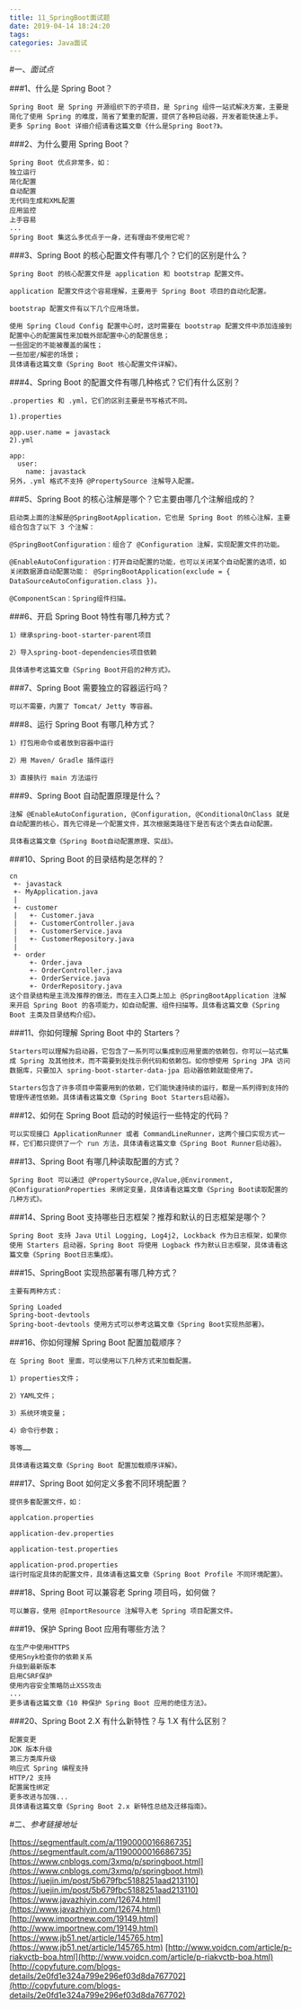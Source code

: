 ```yaml
---
title: 11_SpringBoot面试题
date: 2019-04-14 18:24:20
tags:
categories: Java面试
---
```

#一、*面试点*

###1、什么是 Spring Boot？

	Spring Boot 是 Spring 开源组织下的子项目，是 Spring 组件一站式解决方案，主要是简化了使用 Spring 的难度，简省了繁重的配置，提供了各种启动器，开发者能快速上手。
	更多 Spring Boot 详细介绍请看这篇文章《什么是Spring Boot?》。

###2、为什么要用 Spring Boot？

	Spring Boot 优点非常多，如：
	独立运行
	简化配置
	自动配置
	无代码生成和XML配置
	应用监控
	上手容易
	...
	Spring Boot 集这么多优点于一身，还有理由不使用它呢？

###3、Spring Boot 的核心配置文件有哪几个？它们的区别是什么？

	Spring Boot 的核心配置文件是 application 和 bootstrap 配置文件。
	
	application 配置文件这个容易理解，主要用于 Spring Boot 项目的自动化配置。
	
	bootstrap 配置文件有以下几个应用场景。
	
	使用 Spring Cloud Config 配置中心时，这时需要在 bootstrap 配置文件中添加连接到配置中心的配置属性来加载外部配置中心的配置信息；
	一些固定的不能被覆盖的属性；
	一些加密/解密的场景；
	具体请看这篇文章《Spring Boot 核心配置文件详解》。

###4、Spring Boot 的配置文件有哪几种格式？它们有什么区别？

	.properties 和 .yml，它们的区别主要是书写格式不同。
	
	1).properties
	
	app.user.name = javastack
	2).yml
	
	app:
	  user:
	    name: javastack
	另外，.yml 格式不支持 @PropertySource 注解导入配置。

###5、Spring Boot 的核心注解是哪个？它主要由哪几个注解组成的？

	启动类上面的注解是@SpringBootApplication，它也是 Spring Boot 的核心注解，主要组合包含了以下 3 个注解：
	
	@SpringBootConfiguration：组合了 @Configuration 注解，实现配置文件的功能。
	
	@EnableAutoConfiguration：打开自动配置的功能，也可以关闭某个自动配置的选项，如关闭数据源自动配置功能： @SpringBootApplication(exclude = { DataSourceAutoConfiguration.class })。
	
	@ComponentScan：Spring组件扫描。

###6、开启 Spring Boot 特性有哪几种方式？

	1）继承spring-boot-starter-parent项目
	
	2）导入spring-boot-dependencies项目依赖
	
	具体请参考这篇文章《Spring Boot开启的2种方式》。

###7、Spring Boot 需要独立的容器运行吗？

	可以不需要，内置了 Tomcat/ Jetty 等容器。

###8、运行 Spring Boot 有哪几种方式？

	1）打包用命令或者放到容器中运行
	
	2）用 Maven/ Gradle 插件运行
	
	3）直接执行 main 方法运行

###9、Spring Boot 自动配置原理是什么？

	注解 @EnableAutoConfiguration, @Configuration, @ConditionalOnClass 就是自动配置的核心，首先它得是一个配置文件，其次根据类路径下是否有这个类去自动配置。
	
	具体看这篇文章《Spring Boot自动配置原理、实战》。

###10、Spring Boot 的目录结构是怎样的？

	cn
	 +- javastack
     +- MyApplication.java
     |
     +- customer
     |   +- Customer.java
     |   +- CustomerController.java
     |   +- CustomerService.java
     |   +- CustomerRepository.java
     |
     +- order
         +- Order.java
         +- OrderController.java
         +- OrderService.java
         +- OrderRepository.java
	这个目录结构是主流及推荐的做法，而在主入口类上加上 @SpringBootApplication 注解来开启 Spring Boot 的各项能力，如自动配置、组件扫描等。具体看这篇文章《Spring Boot 主类及目录结构介绍》。

###11、你如何理解 Spring Boot 中的 Starters？

	Starters可以理解为启动器，它包含了一系列可以集成到应用里面的依赖包，你可以一站式集成 Spring 及其他技术，而不需要到处找示例代码和依赖包。如你想使用 Spring JPA 访问数据库，只要加入 spring-boot-starter-data-jpa 启动器依赖就能使用了。
	
	Starters包含了许多项目中需要用到的依赖，它们能快速持续的运行，都是一系列得到支持的管理传递性依赖。具体请看这篇文章《Spring Boot Starters启动器》。

###12、如何在 Spring Boot 启动的时候运行一些特定的代码？

	可以实现接口 ApplicationRunner 或者 CommandLineRunner，这两个接口实现方式一样，它们都只提供了一个 run 方法，具体请看这篇文章《Spring Boot Runner启动器》。

###13、Spring Boot 有哪几种读取配置的方式？

	Spring Boot 可以通过 @PropertySource,@Value,@Environment, @ConfigurationProperties 来绑定变量，具体请看这篇文章《Spring Boot读取配置的几种方式》。

###14、Spring Boot 支持哪些日志框架？推荐和默认的日志框架是哪个？

	Spring Boot 支持 Java Util Logging, Log4j2, Lockback 作为日志框架，如果你使用 Starters 启动器，Spring Boot 将使用 Logback 作为默认日志框架，具体请看这篇文章《Spring Boot日志集成》。

###15、SpringBoot 实现热部署有哪几种方式？

	主要有两种方式：
	
	Spring Loaded
	Spring-boot-devtools
	Spring-boot-devtools 使用方式可以参考这篇文章《Spring Boot实现热部署》。

###16、你如何理解 Spring Boot 配置加载顺序？

	在 Spring Boot 里面，可以使用以下几种方式来加载配置。
	
	1）properties文件；
	
	2）YAML文件；
	
	3）系统环境变量；
	
	4）命令行参数；
	
	等等……
	
	具体请看这篇文章《Spring Boot 配置加载顺序详解》。

###17、Spring Boot 如何定义多套不同环境配置？

	提供多套配置文件，如：
	
	applcation.properties
	
	application-dev.properties
	
	application-test.properties
	
	application-prod.properties
	运行时指定具体的配置文件，具体请看这篇文章《Spring Boot Profile 不同环境配置》。

###18、Spring Boot 可以兼容老 Spring 项目吗，如何做？

	可以兼容，使用 @ImportResource 注解导入老 Spring 项目配置文件。

###19、保护 Spring Boot 应用有哪些方法？

	在生产中使用HTTPS
	使用Snyk检查你的依赖关系
	升级到最新版本
	启用CSRF保护
	使用内容安全策略防止XSS攻击
	...
	更多请看这篇文章《10 种保护 Spring Boot 应用的绝佳方法》。

###20、Spring Boot 2.X 有什么新特性？与 1.X 有什么区别？

	配置变更
	JDK 版本升级
	第三方类库升级
	响应式 Spring 编程支持
	HTTP/2 支持
	配置属性绑定
	更多改进与加强...
	具体请看这篇文章《Spring Boot 2.x 新特性总结及迁移指南》。
#二、*参考链接地址*


[https://segmentfault.com/a/1190000016686735](https://segmentfault.com/a/1190000016686735)
[https://www.cnblogs.com/3xmq/p/springboot.html](https://www.cnblogs.com/3xmq/p/springboot.html)
[https://juejin.im/post/5b679fbc5188251aad213110](https://juejin.im/post/5b679fbc5188251aad213110)
[https://www.javazhiyin.com/12674.html](https://www.javazhiyin.com/12674.html)
[http://www.importnew.com/19149.html](http://www.importnew.com/19149.html)
[https://www.jb51.net/article/145765.htm](https://www.jb51.net/article/145765.htm)
[http://www.voidcn.com/article/p-riakvctb-boa.html](http://www.voidcn.com/article/p-riakvctb-boa.html)
[http://copyfuture.com/blogs-details/2e0fd1e324a799e296ef03d8da767702](http://copyfuture.com/blogs-details/2e0fd1e324a799e296ef03d8da767702)